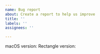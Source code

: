 ```yaml
---
name: Bug report
about: Create a report to help us improve
title: ''
labels: ''
assignees: ''

---
```


macOS version:
Rectangle version:
